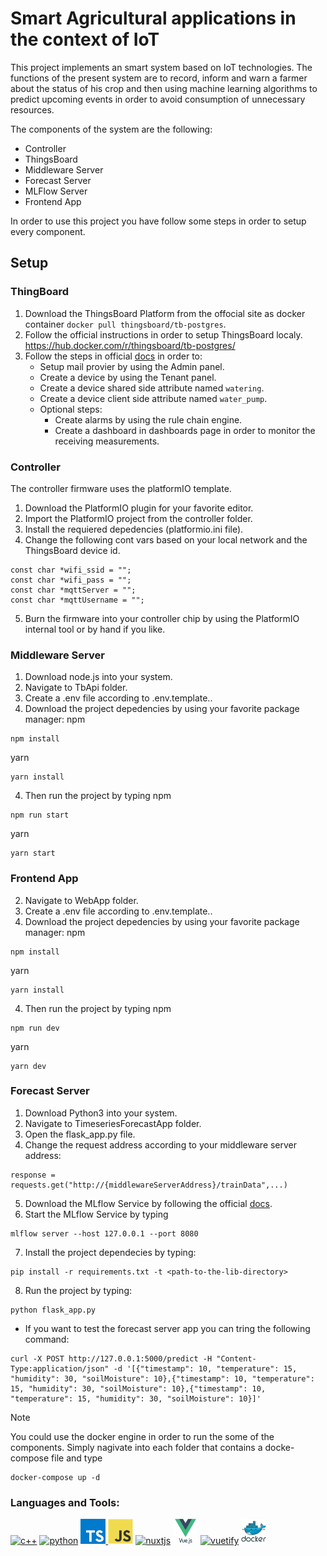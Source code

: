 # Smart Agricultural applications in the context of IoT

This project implements an smart system based on IoT technologies. The functions of the present system are to record, inform and warn a farmer about the status of his crop and then using machine learning algorithms to predict upcoming events in order to avoid consumption of unnecessary resources.

The components of the system are the following:

- Controller
- ThingsBoard
- Middleware Server
- Forecast Server
- MLFlow Server
- Frontend App

In order to use this project you have follow some steps in order to setup every component.

## Setup

### ThingBoard

1. Download the ThingsBoard Platform from the offocial site as docker container `docker pull thingsboard/tb-postgres`.
2. Follow the official instructions in order to setup ThingsBoard localy. <https://hub.docker.com/r/thingsboard/tb-postgres/>
3. Follow the steps in official [docs](https://thingsboard.io/docs/getting-started-guides/helloworld/) in order to:
   - Setup mail provier by using the Admin panel.
   - Create a device by using the Tenant panel.
   - Create a device shared side attribute named `watering`.
   - Create a device client side attribute named `water_pump`.
   - Optional steps:
     - Create alarms by using the rule chain engine.
     - Create a dashboard in dashboards page in order to monitor the receiving measurements.

### Controller

The controller firmware uses the platformIO template.

1. Download the PlatformIO plugin for your favorite editor.
2. Import the PlatformIO project from the controller folder.
3. Install the requiered depedencies (platformio.ini file).
4. Change the following cont vars based on your local network and the ThingsBoard device id.

```
const char *wifi_ssid = "";
const char *wifi_pass = "";
const char *mqttServer = "";
const char *mqttUsername = "";
```

5. Burn the firmware into your controller chip by using the PlatformIO internal tool or by hand if you like.

### Middleware Server

1. Download node.js into your system.
2. Navigate to TbApi folder.
3. Create a .env file according to .env.template..
4. Download the project depedencies by using your favorite package manager:
   npm

```
npm install
```

yarn

```
yarn install
```

4. Then run the project by typing
   npm

```
npm run start
```

yarn

```
yarn start
```

### Frontend App

2. Navigate to WebApp folder.
3. Create a .env file according to .env.template..
4. Download the project depedencies by using your favorite package manager:
   npm

```
npm install
```

yarn

```
yarn install
```

4. Then run the project by typing
   npm

```
npm run dev
```

yarn

```
yarn dev
```

### Forecast Server

1. Download Python3 into your system.
2. Navigate to TimeseriesForecastApp folder.
3. Open the flask_app.py file.
4. Change the request address according to your middleware server address:

```
response = requests.get("http://{middlewareServerAddress}/trainData",...)
```

5. Download the MLflow Service by following the official [docs](https://mlflow.org/docs/latest/getting-started/index.html).
6. Start the MLflow Service by typing

```
mlflow server --host 127.0.0.1 --port 8080
```

7. Install the project dependecies by typing:

```
pip install -r requirements.txt -t <path-to-the-lib-directory>
```

8. Run the project by typing:

```
python flask_app.py
```

- If you want to test the forecast server app you can tring the following command:

```
curl -X POST http://127.0.0.1:5000/predict -H "Content-Type:application/json" -d '[{"timestamp": 10, "temperature": 15, "humidity": 30, "soilMoisture": 10},{"timestamp": 10, "temperature": 15, "humidity": 30, "soilMoisture": 10},{"timestamp": 10, "temperature": 15, "humidity": 30, "soilMoisture": 10}]'
```

> [!NOTE]
> You could use the docker engine in order to run the some of the components.
> Simply nagivate into each folder that contains a docke-compose file and type
>
> ```
> docker-compose up -d
> ```

<h3 align="left">Languages and Tools:</h3>
<p align="left">
    <a href="https://isocpp.org" target="_blank" rel="noreferrer">
    <img src="https://img.icons8.com/?size=100&id=40669&format=png&color=000000"
    alt="c++" width="40" height="40" /></a>
    <a href="https://www.python.org" target="_blank" rel="noreferrer">
    <img src="https://img.icons8.com/?size=100&id=13441&format=png&color=000000"
    alt="python" width="40" height="40" /></a>
    <a href="https://www.typescriptlang.org" target="_blank" rel="noreferrer">
    <img src="https://raw.githubusercontent.com/github/explore/80688e429a7d4ef2fca1e82350fe8e3517d3494d/topics/typescript/typescript.png" alt="ts" width="40" height="40"
    </a>
    <a href="https://developer.mozilla.org/en-US/docs/Web/JavaScript" target="_blank" rel="noreferrer"> 
    <img src="https://raw.githubusercontent.com/devicons/devicon/master/icons/javascript/javascript-original.svg" alt="javascript" width="40" height="40"/></a>
    <a href="https://nuxt.com" target="_blank" rel="noreferrer">
    <img src="https://avatars.githubusercontent.com/u/23360933?s=48&v=4" alt="nuxtjs" width="40" height="40"/></a>
    <a href="https://vuejs.org/" target="_blank" rel="noreferrer">
    <img src="https://raw.githubusercontent.com/devicons/devicon/master/icons/vuejs/vuejs-original-wordmark.svg" alt="vuejs" width="40" height="40"/></a>
    <a href="https://vuetifyjs.com/en/" target="_blank" rel="noreferrer"> <img src="https://bestofjs.org/logos/vuetify.svg" alt="vuetify" width="40" height="40"/></a>
    <a href="https://www.docker.com/" target="_blank" rel="noreferrer">
    <img src="https://raw.githubusercontent.com/devicons/devicon/master/icons/docker/docker-original-wordmark.svg" alt="docker" width="40" height="40"/></a>
    </p>
